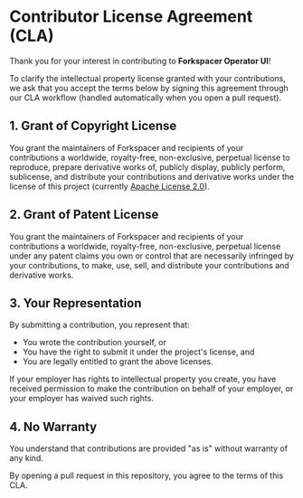 # Contributor License Agreement (CLA)

Thank you for your interest in contributing to **Forkspacer Operator UI**!

To clarify the intellectual property license granted with your contributions, we ask that you accept the terms below by signing this agreement through our CLA workflow (handled automatically when you open a pull request).

## 1. Grant of Copyright License
You grant the maintainers of Forkspacer and recipients of your contributions a worldwide, royalty-free, non-exclusive, perpetual license to reproduce, prepare derivative works of, publicly display, publicly perform, sublicense, and distribute your contributions and derivative works under the license of this project (currently [Apache License 2.0](LICENSE)).

## 2. Grant of Patent License
You grant the maintainers of Forkspacer and recipients of your contributions a worldwide, royalty-free, non-exclusive, perpetual license under any patent claims you own or control that are necessarily infringed by your contributions, to make, use, sell, and distribute your contributions and derivative works.

## 3. Your Representation
By submitting a contribution, you represent that:
- You wrote the contribution yourself, or
- You have the right to submit it under the project's license, and
- You are legally entitled to grant the above licenses.

If your employer has rights to intellectual property you create, you have received permission to make the contribution on behalf of your employer, or your employer has waived such rights.

## 4. No Warranty
You understand that contributions are provided "as is" without warranty of any kind.

By opening a pull request in this repository, you agree to the terms of this CLA.

